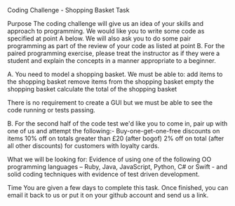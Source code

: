 Coding Challenge - Shopping Basket Task

Purpose
The coding challenge will give us an idea of your skills and approach to programming. We would like you to write some code as specified at point A below. We will also ask you to do some pair programming as part of the review of your code as listed at point B. For the paired programming exercise, please treat the instructor as if they were a student and explain the concepts in a manner appropriate to a beginner.



A. You need to model a shopping basket.  We must be able to:
add items to the shopping basket
remove items from the shopping basket
empty the shopping basket
calculate the total of the shopping basket

There is no requirement to create a GUI but we must be able to see the code running or tests passing.


B. For the second half of the code test we'd like you to come in, pair up with one of us and attempt the following:-
Buy-one-get-one-free discounts on items
10% off on totals greater than £20 (after bogof)
2% off on total (after all other discounts) for customers with loyalty cards.


What we will be looking for:
Evidence of using one of the following OO programming languages – Ruby, Java, JavaScript, Python, C# or Swift - and solid coding techniques with evidence of test driven development.


Time
You are given a few days to complete this task. Once finished, you can email it back to us or put it on your github account and send us a link. 
